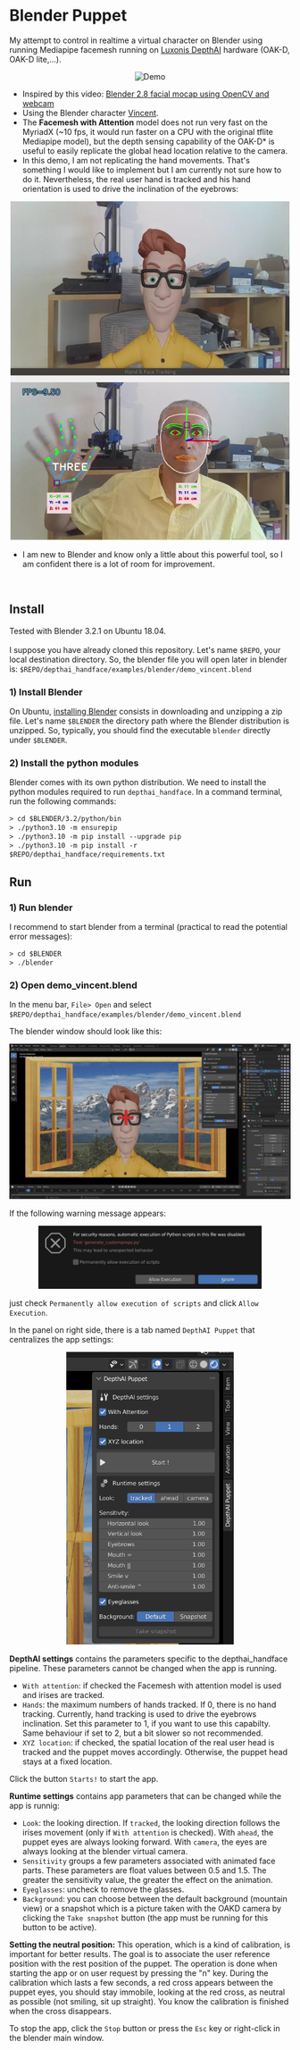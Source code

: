 # Blender Puppet

My attempt to control in realtime a virtual character on Blender using running Mediapipe facemesh running on [Luxonis DepthAI](https://docs.luxonis.com/projects/hardware/en/latest/) hardware (OAK-D, OAK-D lite,...). 
<br>
<p align="center"><img src="media/demo.webp" alt="Demo" width="500"/></p>

- Inspired by this video: [Blender 2.8 facial mocap using OpenCV and webcam](https://www.youtube.com/watch?v=O7nNO3FLkLU)
- Using the Blender character [Vincent](https://studio.blender.org/characters/5718a967c379cf04929a4247/v1/).
- The **Facemesh with Attention** model does not run very fast on the MyriadX (~10 fps, it would run faster on a CPU with the original tflite Mediapipe model), but the depth sensing capability of the OAK-D* is useful to easily replicate the global head location relative to the camera.
- In this demo, I am not replicating the hand movements. That's something I would like to implement but I am currently not sure how to do it. Nevertheless, the real user hand is tracked and his hand orientation is used to drive the inclination of the eyebrows:
<p align="center"><img src="media/demo_eyebrows.webp" alt="Demo" width="500"/></p>
  
- I am new to Blender and know only a little about this powerful tool, so I am confident there is a lot of room for improvement.
  
<br>

## Install
Tested with Blender 3.2.1 on Ubuntu 18.04.<br><br>
I suppose you have already cloned this repository. Let's name `$REPO`, your local destination directory. So, the blender file you will open later in blender is: `$REPO/depthai_handface/examples/blender/demo_vincent.blend`

### 1) Install Blender
On Ubuntu, [installing Blender](https://www.blender.org/download/) consists in downloading and unzipping a zip file. Let's name `$BLENDER` the directory path where the Blender distribution is unzipped. So, typically, you should find the executable `blender` directly under `$BLENDER`.

### 2) Install the python modules
Blender comes with its own python distribution. We need to install the python modules required to run `depthai_handface`. In a command terminal, run the following commands:
```
> cd $BLENDER/3.2/python/bin
> ./python3.10 -m ensurepip
> ./python3.10 -m pip install --upgrade pip
> ./python3.10 -m pip install -r $REPO/depthai_handface/requirements.txt
```

## Run

### 1) Run blender
I recommend to start blender from a terminal (practical to read the potential error messages):

```
> cd $BLENDER
> ./blender
```

### 2) Open demo_vincent.blend
In the menu bar, `File> Open` and select `$REPO/depthai_handface/examples/blender/demo_vincent.blend`

The blender window should look like this:
<p align="center"><img src="media/blender.png" alt="Blender" /></p>


If the following warning message appears:
<p align="center"><img src="media/run_warning_msg.png" alt="Warning message" width="400"/></p>

just check `Permanently allow execution of scripts` and click `Allow Execution`.

In the panel on right side, there is a tab named `DepthAI Puppet` that centralizes the app settings:
<p align="center"><img src="media/settings.png" alt="Settings" width="300"/></p>

**DepthAI settings** contains the parameters specific to the depthai_handface pipeline. These parameters cannot be changed when the app is running.
- `With attention`: if checked the Facemesh with attention model is used and irises are tracked. 
- `Hands`: the maximum numbers of hands tracked. If 0, there is no hand tracking. Currently, hand tracking is used to drive the eyebrows inclination. Set this parameter to 1, if you want to use this capabilty. Same behaviour if set to 2, but a bit slower so not recommended.
- `XYZ location`: if checked, the spatial location of the real user head is tracked and the puppet moves accordingly. Otherwise, the puppet head stays at a fixed location.

Click the button `Starts!` to start the app.

**Runtime settings** contains app parameters that can be changed while the app is runnig:
 - `Look`: the looking direction. If `tracked`, the looking direction follows the irises movement (only if `With attention` is checked). With `ahead`, the puppet eyes are always looking forward. With `camera`, the eyes are always looking at the blender virtual camera.
 - `Sensitivity` groups a few parameters associated with animated face parts. These parameters are float values between 0.5 and 1.5. The greater the sensitivity value, the greater the effect on the animation.
 - `Eyeglasses`: uncheck to remove the glasses.
 - `Background`: you can choose between the default background (mountain view) or a snapshot which is a picture taken with the OAKD camera by clicking the `Take snapshot` button (the app must be running for this button to be active).
  
**Setting the neutral position:**
This operation, which is a kind of calibration, is important for better results. The goal is to associate the user reference position with the rest position of the puppet. The operation is done when starting the app or on user request by pressing the "n" key. During the calibration which lasts a few seconds, a red cross appears between the puppet eyes, you should stay immobile, looking at the red cross, as neutral as possible (not smiling, sit up straight). You know the calibration is finished when the cross disappears.

To stop the app, click the `Stop` button or press the `Esc` key or right-click in the blender main window.





